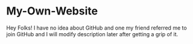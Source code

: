 # My-Own-Website
Hey Folks! I have no idea about GitHub and one my friend referred me to join GitHub and I will modify description later after getting a grip of it.
